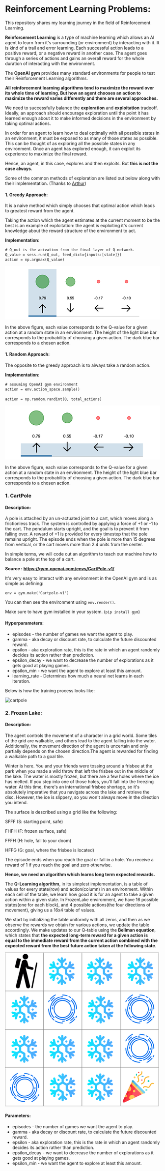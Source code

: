 # Reinforcement Learning Problems: 
This repository shares my learning journey in the field of Reinforcement Learning.

**Reinforcement Learning** is a type of machine learning which allows an AI agent to learn from it's surrounding (or environment) by interacting with it. It is kind of a trail and error learning. Each successful action leads to a positive reward, or a negative reward in another case. The agent goes through a series of actions and gains an overall reward for the whole duration of interacting with the environment.

The **OpenAI gym** provides many standard environments for people to test their Reinforcement Learning algorithms.

**All reinforcement learning algorithms tend to maximize the reward over its whole time of learning. But how an agent chooses an action to maximize the reward varies differently and there are several approaches.**

We need to successfully balance the  **exploration** and
**exploitation** tradeoff. Ideally, an approach should encourage exploration until the point it has learned enough about it to make informed decisions in the environment by taking optimal actions.

In order for an agent to learn how to deal optimally with all possible states in an environment, it must be exposed to as many of those states as possible. This can be thought of as exploring all the possible states in any environment. Once an agent has explored enough, it can exploit its experience to maximize the final reward.

Hence, an agent, in this case, explores and then exploits.
But **this is not the case always.**

Some of the common methods of exploration are listed out below along with their implementation. (Thanks to [Arthur](https://medium.com/@awjuliani))


#### 1. Greedy Approach:
It is a naive method which simply chooses that optimal action which leads to greatest reward from the agent.

Taking the action which the agent estimates at the current moment to be the best is an example of exploitation: the agent is exploiting it's current knowledge about the reward structure of the environment to act.

**Implementation**:
```
# Q_out is the acivation from the final layer of Q-network.
Q_value = sess.run(Q_out, feed_dict={inputs:[state]})
action = np.argmax(Q_value)
```

![Greedy](/assets/greedy_exp.png)

In the above figure, each value corresponds to the Q-value for a given action at a random state in an environment. The height of the light blue bar corresponds to the probability of choosing a given action. The dark blue bar corresponds to a chosen action.


#### 1. Random Approach:
The opposite to the greedy approach is to always take a random action.

**Implementation**:
```
# assuming OpenAI gym environment
action = env.action_space.sample()

action = np.random.randint(0, total_actions)
```

![Greedy](/assets/random_exp.png)

In the above figure, each value corresponds to the Q-value for a given action at a random state in an environment. The height of the light blue bar corresponds to the probability of choosing a given action. The dark blue bar corresponds to a chosen action.
### 1. CartPole
#### Description:
A pole is attached by an un-actuated joint to a cart, which moves along a frictionless track. 
The system is controlled by applying a force of +1 or -1 to the cart. The pendulum starts upright, 
and the goal is to prevent it from falling over. A reward of +1 is provided for every timestep that 
the pole remains upright. The episode ends when the pole is more than 15 degrees from vertical, or 
the cart moves more than 2.4 units from the center.

In simple terms, we will code out an algorithm to teach our machine how to balance a pole at the top of a cart.

**Source : https://gym.openai.com/envs/CartPole-v1/**

It's very easy to interact with any environment in the OpenAI gym and is as simple as defining:

```
env = gym.make('Cartpole-v1')
```

You can then see the environment using ``` env.render() ```.

Make sure to have gym installed in your system. (``` pip install gym ```)


#### Hyperparameters:

- episodes - the number of games we want the agent to play.
- gamma - aka decay or discount rate, to calculate the future discounted reward.
- epsilon - aka exploration rate, this is the rate in which an agent randomly decides its action rather than prediction.
- epsilon_decay - we want to decrease the number of explorations as it gets good at playing games.
- epsilon_min - we want the agent to explore at least this amount.
- learning_rate - Determines how much a neural net learns in each iteration.


Below is how the training process looks like:

![cartpole](assets/cartpole1.gif)



### 2. Frozen Lake:
#### Description:

The agent controls the movement of a character in a grid world. 
Some tiles of the grid are walkable, and others lead to the agent falling into the water.
Additionally, the movement direction of the agent is uncertain and only partially depends on 
the chosen direction.The agent is rewarded for finding a walkable path to a goal tile.

Winter is here. You and your friends were tossing around a frisbee at the park when you made a 
wild throw that left the frisbee out in the middle of the lake. The water is mostly frozen,
but there are a few holes where the ice has melted. If you step into one of those holes,
you'll fall into the freezing water. At this time, there's an international frisbee shortage,
so it's absolutely imperative that you navigate across the lake and retrieve the disc.
However, the ice is slippery, so you won't always move in the direction you intend.

The surface is described using a grid like the following:

SFFF       (S: starting point, safe)

FHFH       (F: frozen surface, safe)

FFFH       (H: hole, fall to your doom)

HFFG       (G: goal, where the frisbee is located)

The episode ends when you reach the goal or fall in a hole. You receive a reward of 1 if
you reach the goal and zero otherwise.

**Hence, we need an algorithm which learns long term expected rewards.**

The **Q-Learning algorithm**, in its simplest implementation, is a table of values for every state(row) and action(column) in an environment. Within each cell of the table, we learn how good it is for an agent to take a given action within a given state. In FrozenLake environment, we have 16 possible states(one for each block), and 4 possible actions(the four directions of movement), giving us a 16x4 table of values.

We start by initializing the table uniformly with all zeros, and then as we observe the rewards we obtain for various actions, we update the table accordingly.
We make updates to our Q-table using the **Bellman equation**, which states that **the expected long-term reward for a given action is equal to the immediate reward from the current action combined with the expected reward from the best future action taken at the following state**.

![FrozenLake](/assets/frozenlake.png)

#### Parameters:
- episodes - the number of games we want the agent to play.
- gamma - aka decay or discount rate, to calculate the future discounted reward.
- epsilon - aka exploration rate, this is the rate in which an agent randomly decides its action rather than prediction.
- epsilon_decay - we want to decrease the number of explorations as it gets good at playing games.
- epsilon_min - we want the agent to explore at least this amount.

